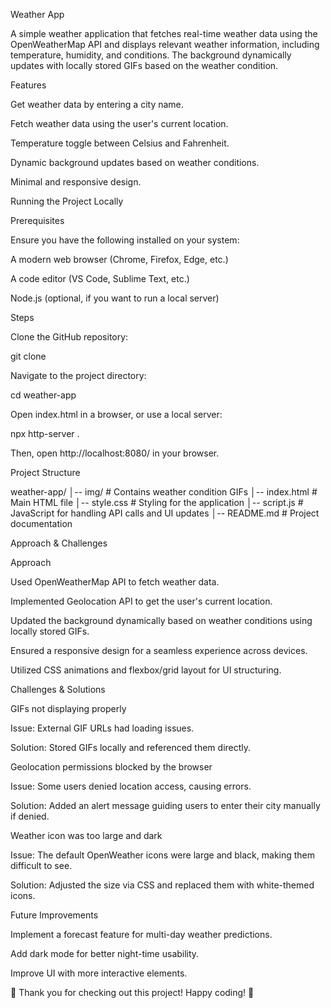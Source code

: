 Weather App

A simple weather application that fetches real-time weather data using the OpenWeatherMap API and displays relevant weather information, including temperature, humidity, and conditions. The background dynamically updates with locally stored GIFs based on the weather condition.

Features

Get weather data by entering a city name.

Fetch weather data using the user's current location.

Temperature toggle between Celsius and Fahrenheit.

Dynamic background updates based on weather conditions.

Minimal and responsive design.

Running the Project Locally

Prerequisites

Ensure you have the following installed on your system:

A modern web browser (Chrome, Firefox, Edge, etc.)

A code editor (VS Code, Sublime Text, etc.)

Node.js (optional, if you want to run a local server)

Steps

Clone the GitHub repository:

git clone <your-repository-url>

Navigate to the project directory:

cd weather-app

Open index.html in a browser, or use a local server:

npx http-server .

Then, open http://localhost:8080/ in your browser.

Project Structure

weather-app/
│-- img/               # Contains weather condition GIFs
│-- index.html         # Main HTML file
│-- style.css          # Styling for the application
│-- script.js          # JavaScript for handling API calls and UI updates
│-- README.md          # Project documentation

Approach & Challenges

Approach

Used OpenWeatherMap API to fetch weather data.

Implemented Geolocation API to get the user's current location.

Updated the background dynamically based on weather conditions using locally stored GIFs.

Ensured a responsive design for a seamless experience across devices.

Utilized CSS animations and flexbox/grid layout for UI structuring.

Challenges & Solutions

GIFs not displaying properly

Issue: External GIF URLs had loading issues.

Solution: Stored GIFs locally and referenced them directly.

Geolocation permissions blocked by the browser

Issue: Some users denied location access, causing errors.

Solution: Added an alert message guiding users to enter their city manually if denied.

Weather icon was too large and dark

Issue: The default OpenWeather icons were large and black, making them difficult to see.

Solution: Adjusted the size via CSS and replaced them with white-themed icons.

Future Improvements

Implement a forecast feature for multi-day weather predictions.

Add dark mode for better night-time usability.

Improve UI with more interactive elements.

🎉 Thank you for checking out this project! Happy coding! 🚀
